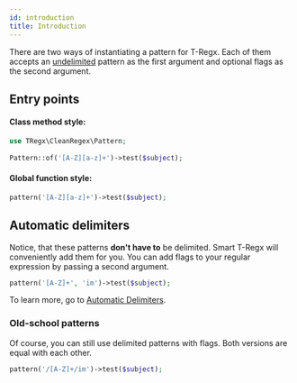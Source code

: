 ```yaml
---
id: introduction
title: Introduction
---
```


There are two ways of instantiating a pattern for T-Regx. Each of them accepts an [undelimited](delimiters.md) pattern
as the first argument and optional flags as the second argument. 

## Entry points

#### Class method style:
```php
use TRegx\CleanRegex\Pattern;
 
Pattern::of('[A-Z][a-z]+')->test($subject);
```

#### Global function style:
```php
pattern('[A-Z][a-z]+')->test($subject);
```

## Automatic delimiters

Notice, that these patterns **don't have to** be delimited. Smart T-Regx will conveniently add them for you.
You can add flags to your regular expression by passing a second argument.
```php
pattern('[A-Z]+', 'im')->test($subject);
```

To learn more, go to [Automatic Delimiters](delimiters.md).

### Old-school patterns

Of course, you can still use delimited patterns with flags. Both versions are equal with each other.
```php
pattern('/[A-Z]+/im')->test($subject);
```
